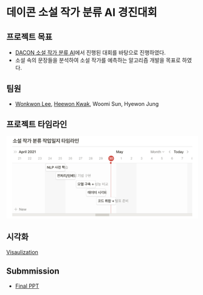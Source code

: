 # 데이콘 소설 작가 분류 AI 경진대회

## 프로젝트 목표
- [DACON 소설 작가 분류 AI](https://dacon.io/competitions/official/235670/overview/description/)에서 진행된 대회를 바탕으로 진행하였다.
- 소설 속의 문장들을 분석하여 소설 작가를 예측하는 알고리즘 개발을 목표로 하였다.

## 팀원 
- [Wonkwon Lee](https://github.com/wonkwonlee), [Heewon Kwak](https://github.com/HeewonKwak), Woomi Sun, Hyewon Jung

## 프로젝트 타임라인
![프로젝트 타임라인](image/EDA/timeline.png)

## 시각화

[Visaulization](https://github.com/billkim418/Novel-Writing-Classification.with_NLP/tree/main/image)

## Submmission
- [Final PPT](https://github.com/billkim418/Novel-Writing-Classification.with_NLP/blob/main/submission/nlp_writing_style_presentation.pdf)


